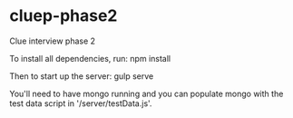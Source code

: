 # cluep-phase2
Clue interview phase 2

To install all dependencies, run:
npm install

Then to start up the server:
gulp serve

You'll need to have mongo running and you can populate mongo with the test data script in '/server/testData.js'.
